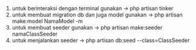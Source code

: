 ##
1. untuk berinteraksi dengan terminal gunakan -> php artisan tinker
2. untuk membuat migration db dan juga model gunakan -> php artisan make:model NamaModel -m
3. untuk membuat seeder gunakan -> php artisan make:seeder namaClassSeeder
4. untuk menjalankan seeder -> php artisan db:seed --class=ClassSeeder
